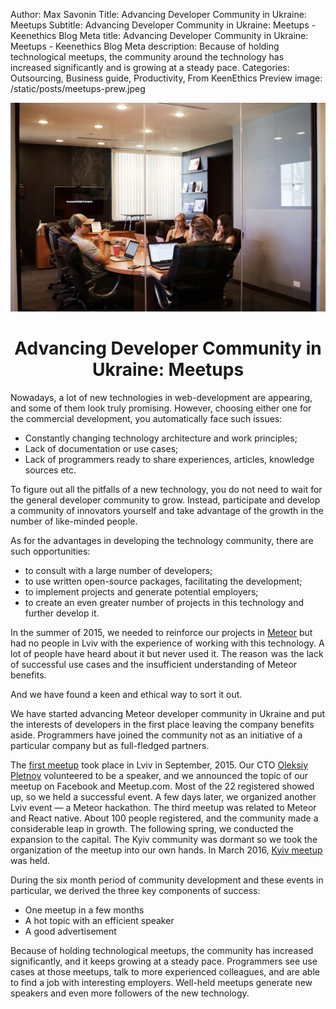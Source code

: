 Author: Max Savonin
Title: Advancing Developer Community in Ukraine: Meetups
Subtitle: Advancing Developer Community in Ukraine: Meetups - Keenethics Blog
Meta title: Advancing Developer Community in Ukraine: Meetups - Keenethics Blog
Meta description: Because of holding technological meetups, the community around the technology has increased significantly and is growing at a steady pace.
Categories: Outsourcing, Business guide, Productivity, From KeenEthics
Preview image: /static/posts/meetups-prew.jpeg

![Meetup](/static/posts/meetups.jpeg)

<h1 style="text-align: center;">Advancing Developer Community in Ukraine: Meetups</h1>

Nowadays, a lot of new technologies in web-development are appearing, and some of them look truly promising. However, choosing either one for the commercial development, you automatically face such issues:

- Constantly changing technology architecture and work principles;
- Lack of documentation or use cases;
- Lack of programmers ready to share experiences, articles, knowledge sources etc.

To figure out all the pitfalls of a new technology, you do not need to wait for the general developer community to grow. Instead, participate and develop a community of innovators yourself and take advantage of the growth in the number of like-minded people.

As for the advantages in developing the technology community, there are such opportunities:

- to consult with a large number of developers;
- to use written open-source packages, facilitating the development;
- to implement projects and generate potential employers;
- to create an even greater number of projects in this technology and further develop it.

<p>In the summer of 2015, we needed to reinforce our projects in <a href="//www.meteor.com/" target="_blank" rel="noopener noreferrer nofollow">Meteor</a> but had no people in Lviv with the experience of working with this technology. A lot of people have heard about it but never used it. The reason  was  the lack of successful use cases and the insufficient understanding of Meteor benefits.</p>

And we have found a keen and ethical way to sort it out.
 
We have started advancing Meteor developer community in Ukraine and put the interests of developers in the first place leaving the company benefits aside. Programmers have joined the community not as an initiative of a particular company but as full-fledged partners.

<p>The <a href="//www.meetup.com/Lviv-Meteor-Meetup" target="_blank" rel="noopener noreferrer nofollow">first meetup</a> took place in Lviv in September, 2015. Our CTO <a href="//www.youtube.com/watch?v=2GgLVnVXclE" target="_blank" rel="noopener noreferrer nofollow">Oleksiy Pletnov</a> volunteered to be a speaker, and we announced the topic of our meetup on Facebook and Meetup.com. Most of the 22 registered showed up, so we held a successful event. A few days later, we organized another Lviv event —  a Meteor hackathon. The third meetup was related to Meteor and React native. About 100 people registered, and the community made a considerable leap in growth. The following spring, we conducted the expansion to the capital. The Kyiv community was dormant so we took the organization of the meetup into our own hands. In March 2016, <a href="//www.meetup.com/ru-RU/Meteor-Kiev/events/229456481/" target="_blank" rel="noopener noreferrer nofollow">Kyiv meetup</a> was held.</p>

During the six month period of community development and these events in particular, we derived the three key components of success:

- One meetup in a few months
- A hot topic with an efficient speaker
- A good advertisement

Because of holding technological meetups, the community has increased significantly, and it keeps growing at a steady pace. Programmers see use cases at those meetups, talk to more experienced colleagues, and are able to find a job with interesting employers. Well-held meetups generate new speakers and even more followers of the new technology.